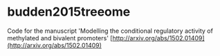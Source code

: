 # budden2015treeome
Code for the manuscript 'Modelling the conditional regulatory activity of methylated and bivalent promoters'
[http://arxiv.org/abs/1502.01409](http://arxiv.org/abs/1502.01409)